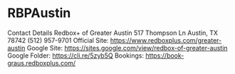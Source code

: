 # RBPAustin
Contact Details
Redbox+ of Greater Austin
517 Thompson Ln Austin, TX 78742
(512) 957-9701
Official Site: https://www.redboxplus.com/greater-austin
Google Site: https://sites.google.com/view/redbox-of-greater-austin
Google Folder: https://cli.re/5zyb5Q
Bookings: https://book-graus.redboxplus.com/
